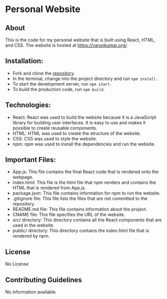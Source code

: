 # Personal Website

## About
This is the code for my personal website that is built using React, HTML, and CSS. The website is hosted at https://varunkumar.org/.

## Installation:
- Fork and clone the [repository](https://github.com/vvkumar2/personal-website).
- In the terminal, change into the project directory and run `npm install`.
- To start the development server, run `npm start`.
- To build the production code, run `npm build`.

## Technologies:
- React: React was used to build the website because it is a JavaScript library for building user interfaces. It is easy to use and makes it possible to create reusable components.
- HTML: HTML was used to create the structure of the website.
- CSS: CSS was used to style the website.
- npm: npm was used to install the dependencies and run the website.

## Important Files:
- App.js: This file contains the final React code that is rendered onto the webpage.
- index.html: This file is the html file that npm renders and contains the HTML that is rendered from App.js.
- package.json: This file contains information for npm to run the website.
- .gitignore file: This file lists the files that are not committed to the repository.
- README.md file: This file contains information about the project.
- CNAME file: This file specifies the URL of the website.
- src/ directory: This directory contains all the React components that are used in the website.
- public/ directory: This directory contains the index.html file that is rendered by npm.

## License
No License

## Contributing Guidelines
No information available
